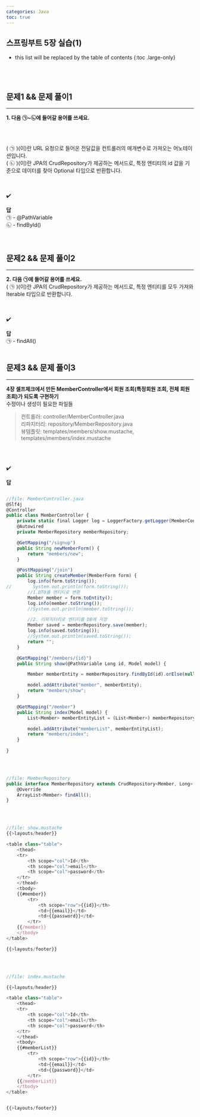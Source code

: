 ```yaml
---
categories: Java
toc: true
---
```


## 스프링부트 5장 실습(1)
* this list will be replaced by the table of contents
{:toc .large-only}
  <br> 
  <br>
  <br>
  <br>

## 문제1 && 문제 풀이1
___
**1. 다음 ㉠~㉡에 들어갈 용어를 쓰세요.**

<br>
<br>

(  ㉠  )(이)란 URL 요청으로 들어온 전달값을 컨트롤러의 매개변수로 가져오는 어노테이션입니다.
<br>
(  ㉡  )(이)란 JPA의 CrudRepository가 제공하는 메서드로, 특정 엔티티의 id 값을 기준으로 데이터를 찾아 Optional 타입으로 반환합니다.
<br>
​<br>
<br>

✔️
<br>

**답**
<br>
㉠ - @PathVariable <br>
㉡ - findById() <br>
<br>
<br>

## 문제2 && 문제 풀이2
___
**2. 다음 ㉠에 들어갈 용어를 쓰세요.**
<br>
(  ㉠  )(이)란 JPA의 CrudRepository가 제공하는 메서드로, 특정 엔티티를 모두 가져와 Iterable 타입으로 반환합니다.
<br>
<br>
<br>

✔️
<br>

**답**
<br>
㉠ - findAll()
<br>
<br>

## 문제3 && 문제 풀이3
___
**4장 셀프체크에서 만든 MemberController에서 회원 조회(특정회원 조회, 전체 회원 조회)가 되도록 구현하기**
<br>
수정이나 생성이 필요한 파일들
<br>

> 컨트롤러: controller/MemberController.java <br>
> 리파지터리: repository/MemberRepository.java <br>
> 뷰템플릿: templates/members/show.mustache, templates/members/index.mustache <br>


<br>
<br>

✔️
<br>

**답**
<br>

```js

//file: MemberController.java
@Slf4j
@Controller
public class MemberController {
    private static final Logger log = LoggerFactory.getLogger(MemberController.class);
    @Autowired
    private MemberRepository memberRepository;

    @GetMapping("/signup")
    public String newMemberForm() {
        return "members/new";
    }

    @PostMapping("/join")
    public String createMember(MemberForm form) {
        log.info(form.toString());
//        System.out.println(form.toString());
        //1.DTO를 엔티티로 변환
        Member member = form.toEntity();
        log.info(member.toString());
        //System.out.println(member.toString());

        //2. 리파지터리로 엔티티를 DB에 저장
        Member saved = memberRepository.save(member);
        log.info(saved.toString());
        //System.out.println(saved.toString());
        return "";
    }

    @GetMapping("/members/{id}")
    public String show(@PathVariable Long id, Model model) {

        Member memberEntity = memberRepository.findById(id).orElse(null);

        model.addAttribute("member", memberEntity);
        return "members/show";
    }

    @GetMapping("/member")
    public String index(Model model) {
        List<Member> memberEntityList = (List<Member>) memberRepository.findAll();

        model.addAttribute("memberList", memberEntityList);
        return "members/index";
    }
    
}
```
<br>

```js

//file: MemberRepository
public interface MemberRepository extends CrudRepository<Member, Long> {
    @Override
    ArrayList<Member> findAll();
}
```
<br>

```js

//file: show.mustache
{{>layouts/header}}

<table class="table">
    <thead>
    <tr>
        <th scope="col">Id</th>
        <th scope="col">email</th>
        <th scope="col">password</th>
    </tr>
    </thead>
    <tbody>
    {{#member}}
        <tr>
            <th scope="row">{{id}}</th>
            <td>{{email}}</td>
            <td>{{password}}</td>
        </tr>
    {{/member}}
    </tbody>
</table>

{{>layouts/footer}}
```

<br>

```js

//file: index.mustache

{{>layouts/header}}

<table class="table">
    <thead>
    <tr>
        <th scope="col">Id</th>
        <th scope="col">email</th>
        <th scope="col">password</th>
    </tr>
    </thead>
    <tbody>
    {{#memberList}}
        <tr>
            <th scope="row">{{id}}</th>
            <td>{{email}}</td>
            <td>{{password}}</td>
        </tr>
    {{/memberList}}
    </tbody>
</table>


{{>layouts/footer}}

```

<br>
<br>
<br>



